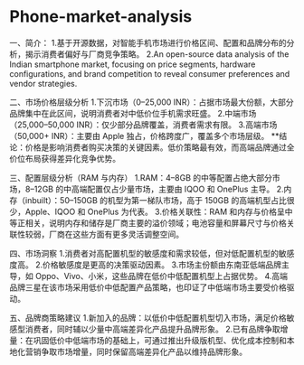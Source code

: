# Phone-market-analysis
一、简介：
1.基于开源数据，对智能手机市场进行价格区间、配置和品牌分布的分析，揭示消费者偏好与厂商竞争策略。
2.An open-source data analysis of the Indian smartphone market, focusing on price segments, hardware configurations, and brand competition to reveal consumer preferences and vendor strategies.

二、市场价格层级分析
1.下沉市场（0–25,000 INR）：占据市场最大份额，大部分品牌集中在此区间，说明消费者对中低价位手机需求旺盛。
2.中端市场（25,000–50,000 INR）：仅少部分品牌覆盖，消费者需求有限。
3.高端市场（50,000+ INR）：主要由 Apple 独占，价格跨度广，覆盖多个市场层级。
**结论：价格是影响消费者购买决策的关键因素。低价策略最有效，而高端品牌通过全价位布局获得差异化竞争优势。

三、配置层级分析（RAM 与内存）
1.RAM：4–8GB 的中等配置占绝大部分市场，8–12GB 的中高端配置仅占少量市场，主要由 IQOO 和 OnePlus 主导。
2.内存（inbuilt）：50–150GB 的机型为第一梯队市场，高于 150GB 的高端机型占比很少，Apple、IQOO 和 OnePlus 为代表。
3.价格关联性：RAM 和内存与价格呈中等正相关，说明内存和储存是厂商主要的溢价领域；电池容量和屏幕尺寸与价格关联性较弱，厂商在这些方面有更多灵活调整空间。

四、市场洞察
1.消费者对高配置机型的敏感度和需求较低，但对低配置机型的敏感度高。
2.价格敏感度是更高的决策驱动因素。
3.市场主份额由东南亚低端品牌主导，如 Oppo、Vivo、小米，这些品牌在低价中低配置机型上占据优势。
4.高端品牌三星在该市场采用低价中低配置产品策略，也印证了中低端市场主要受价格驱动。

五、品牌商策略建议
1.新加入的品牌：以低价中低配置机型切入市场，满足价格敏感型消费者，同时辅以少量中高端差异化产品提升品牌形象。
2.已有品牌争取增量：在巩固低价中低端市场的基础上，可通过推出升级版机型、优化成本控制和本地化营销争取市场增量，同时保留高端差异化产品以维持品牌形象。
